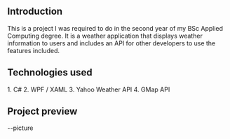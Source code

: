 <h2>Introduction</h2>
This is a project I was required to do in the second year of my BSc Applied Computing degree. It is a weather application that displays weather information to users and includes an API for other developers to use the features included.
<h2>Technologies used</h2>
1. C#
2. WPF / XAML
3. Yahoo Weather API
4. GMap API

<h2>Project preview</h2>
--picture
